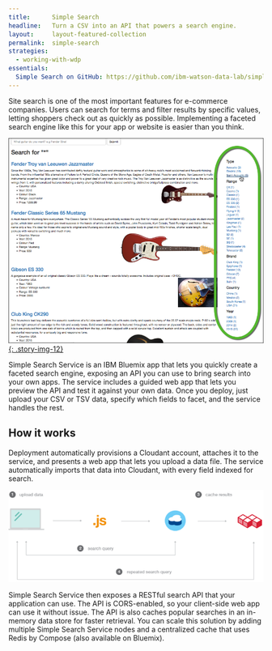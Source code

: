 ```yaml
---
title:      Simple Search
headline:   Turn a CSV into an API that powers a search engine.
layout:     layout-featured-collection
permalink:  simple-search
strategies: 
  - working-with-wdp
essentials:
  Simple Search on GitHub: https://github.com/ibm-watson-data-lab/simple-search-service
---
```



Site search is one of the most important features for e-commerce companies. Users can search for terms and filter results by specific values, letting shoppers check out as quickly as possible. Implementing a faceted search engine like this for your app or website is easier than you think.

<a href="/img/search-facets.png">![On this guitar search site, click a link on the right to narrow down results and find exactly what you want.](/img/search-facets.png){: .story-img-12}</a>

Simple Search Service is an IBM Bluemix app that lets you quickly create a faceted search engine, exposing an API you can use to bring search into your own apps. The service includes a guided web app that lets you preview the API and test it against your own data. Once you deploy, just upload your CSV or TSV data, specify which fields to facet, and the service handles the rest.

## How it works

Deployment automatically provisions a Cloudant account, attaches it to the service, and presents a web app that lets you upload a data file. The service automatically imports that data into Cloudant, with every field indexed for search.

![Architecture diagram of Simple Search Service](/img/simple-search-diagram.png)

Simple Search Service then exposes a RESTful search API that your application can use. The API is CORS-enabled, so your client-side web app can use it without issue. The API is also caches popular searches in an in-memory data store for faster retrieval. You can scale this solution by adding multiple Simple Search Service nodes and a centralized cache that uses Redis by Compose (also available on Bluemix).